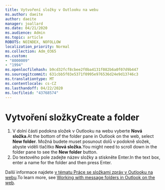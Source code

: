 ```yaml
---
title: Vytvoření složky v Outlooku na webu
ms.author: daeite
author: daeite
manager: joallard
ms.date: 04/21/2020
ms.audience: Admin
ms.topic: article
ROBOTS: NOINDEX, NOFOLLOW
localization_priority: Normal
ms.collection: Adm_O365
ms.custom:
- "8000009"
- "1994"
ms.openlocfilehash: b9cd32fcf8cbee2f0ba4131f082b6a0f07d9b447
ms.sourcegitcommit: 631cbb5f03e5371f0995e976536d24e9d13746c3
ms.translationtype: MT
ms.contentlocale: cs-CZ
ms.lasthandoff: 04/22/2020
ms.locfileid: "43768574"
---
```

# <a name="create-a-folder"></a><span data-ttu-id="7544b-102">Vytvoření složky</span><span class="sxs-lookup"><span data-stu-id="7544b-102">Create a folder</span></span>

1. <span data-ttu-id="7544b-103">V dolní části podokna složek v Outlooku na webu vyberte **Nová složka**.</span><span class="sxs-lookup"><span data-stu-id="7544b-103">At the bottom of the folder pane in Outlook on the web, select **New folder**.</span></span> <span data-ttu-id="7544b-104">Možná budete muset posunout dolů v podokně složek, abyste viděli tlačítko **Nová složka.**</span><span class="sxs-lookup"><span data-stu-id="7544b-104">You might need to scroll down in the folder pane to see the **New folder** button.</span></span>
1. <span data-ttu-id="7544b-105">Do textového pole zadejte název složky a stiskněte Enter.</span><span class="sxs-lookup"><span data-stu-id="7544b-105">In the text box, enter a name for the folder and then press Enter.</span></span>

<span data-ttu-id="7544b-106">Další informace najdete [v tématu Práce se složkami zpráv v Outlooku na webu](https://support.office.com/article/ae0f10d6-54e7-4f29-acd3-78cdc3fdcb9f).</span><span class="sxs-lookup"><span data-stu-id="7544b-106">To learn more, see [Working with message folders in Outlook on the web](https://support.office.com/article/ae0f10d6-54e7-4f29-acd3-78cdc3fdcb9f).</span></span>
